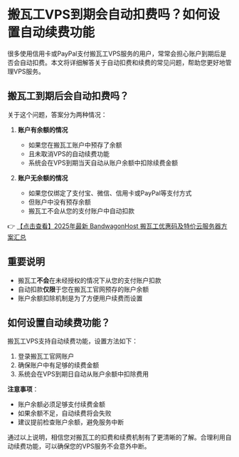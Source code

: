 # 搬瓦工VPS到期会自动扣费吗？如何设置自动续费功能

很多使用信用卡或PayPal支付搬瓦工VPS服务的用户，常常会担心账户到期后是否会自动扣费。本文将详细解答关于自动扣费和续费的常见问题，帮助您更好地管理VPS服务。

## 搬瓦工到期后会自动扣费吗？

关于这个问题，答案分为两种情况：

1. **账户有余额的情况**  
   - 如果您在搬瓦工账户中预存了余额
   - 且未取消VPS的自动续费功能
   - 系统会在VPS到期当天自动从账户余额中扣除续费金额

2. **账户无余额的情况**  
   - 如果您仅绑定了支付宝、微信、信用卡或PayPal等支付方式
   - 但账户中没有预存余额
   - 搬瓦工不会从您的支付账户中自动扣款

👉 [【点击查看】2025年最新 BandwagonHost 搬瓦工优惠码及特价云服务器方案汇总](https://bit.ly/banwagon)

## 重要说明

- 搬瓦工**不会**在未经授权的情况下从您的支付账户扣款
- 自动扣款**仅限**于您在搬瓦工官网预存的账户余额
- 账户余额扣除机制是为了方便用户续费而设置

## 如何设置自动续费功能？

搬瓦工VPS支持自动续费功能，设置方法如下：

1. 登录搬瓦工官网账户
2. 确保账户中有足够的续费金额
3. 系统会在VPS到期日自动从账户余额中扣除费用

**注意事项**：
- 账户余额必须足够支付续费金额
- 如果余额不足，自动续费将会失败
- 建议提前检查账户余额，避免服务中断

通过以上说明，相信您对搬瓦工的扣费和续费机制有了更清晰的了解。合理利用自动续费功能，可以确保您的VPS服务不会意外中断。